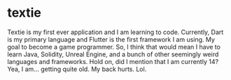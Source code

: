 # textie
Textie is my first ever application and I am learning to code. Currently, Dart is my primary language and Flutter is the first framework I am using. 
My goal to become a game programmer. So, I think that would mean I have to learn Java, Solidity, Unreal Engine, and a bunch of other seemingly weird languages and frameworks.
Hold on, did I mention that I am currently 14?
Yea, I am... getting quite old. My back hurts. Lol.
